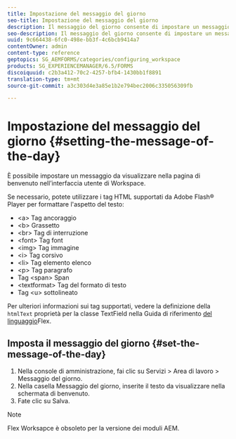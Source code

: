 ```yaml
---
title: Impostazione del messaggio del giorno
seo-title: Impostazione del messaggio del giorno
description: Il messaggio del giorno consente di impostare un messaggio da visualizzare nella pagina di benvenuto nell’interfaccia utente di Workspace.
seo-description: Il messaggio del giorno consente di impostare un messaggio da visualizzare nella pagina di benvenuto nell’interfaccia utente di Workspace.
uuid: 9c664438-6fc0-498e-bb3f-4c6bcb9414a7
contentOwner: admin
content-type: reference
geptopics: SG_AEMFORMS/categories/configuring_workspace
products: SG_EXPERIENCEMANAGER/6.5/FORMS
discoiquuid: c2b3a412-70c2-4257-bfb4-1430bb1f8891
translation-type: tm+mt
source-git-commit: a3c303d4e3a85e1b2e794bec2006c335056309fb

---
```



# Impostazione del messaggio del giorno {#setting-the-message-of-the-day}

È possibile impostare un messaggio da visualizzare nella pagina di benvenuto nell’interfaccia utente di Workspace.

Se necessario, potete utilizzare i tag HTML supportati da Adobe Flash® Player per formattare l&#39;aspetto del testo:

* &lt;a> Tag ancoraggio
* &lt;b> Grassetto
* &lt;br> Tag di interruzione
* &lt;font> Tag font
* &lt;img> Tag immagine
* &lt;i> Tag corsivo
* &lt;li> Tag elemento elenco
* &lt;p> Tag paragrafo
* Tag &lt;span> Span
* &lt;textformat> Tag del formato di testo
* Tag &lt;u> sottolineato

Per ulteriori informazioni sui tag supportati, vedere la definizione della `htmlText` proprietà per la classe TextField nella Guida di riferimento [del linguaggio](https://www.adobe.com/support/documentation/en/flex/)Flex.

## Imposta il messaggio del giorno {#set-the-message-of-the-day}

1. Nella console di amministrazione, fai clic su Servizi > Area di lavoro > Messaggio del giorno.
1. Nella casella Messaggio del giorno, inserite il testo da visualizzare nella schermata di benvenuto.
1. Fate clic su Salva.

>[!NOTE]
>
>Flex Worksapce è obsoleto per la versione dei moduli AEM.

